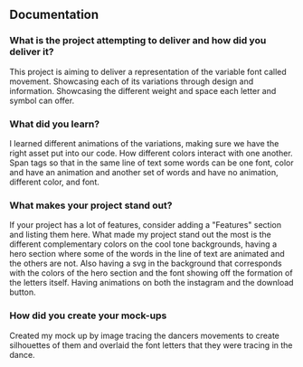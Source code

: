 ## Documentation

### What is the project attempting to deliver and how did you deliver it?
This project is aiming to deliver a representation of the variable font called movement. Showcasing each of its variations through design and information. Showcasing the different weight and space each letter and symbol can offer.
### What did you learn?
I learned different animations of the variations, making sure we have the right asset put into our code. How different colors interact with one another. Span tags so that in the same line of text some words can be one font, color and have an animation and another set of words and have no animation, different color, and font.
### What makes your project stand out?
If your project has a lot of features, consider adding a "Features" section and listing them here.
What made my project stand out the most is the different complementary colors on the cool tone backgrounds, having a hero section where some of the words in the line of text are animated and the others are not. Also having a svg in the background that corresponds with the colors of the hero section and the font showing off the formation of the letters itself. Having animations on both the instagram and the download button.
### How did you create your mock-ups
Created my mock up by image tracing the dancers movements to create silhouettes of them and overlaid the font letters that they were tracing in the dance. 

 
